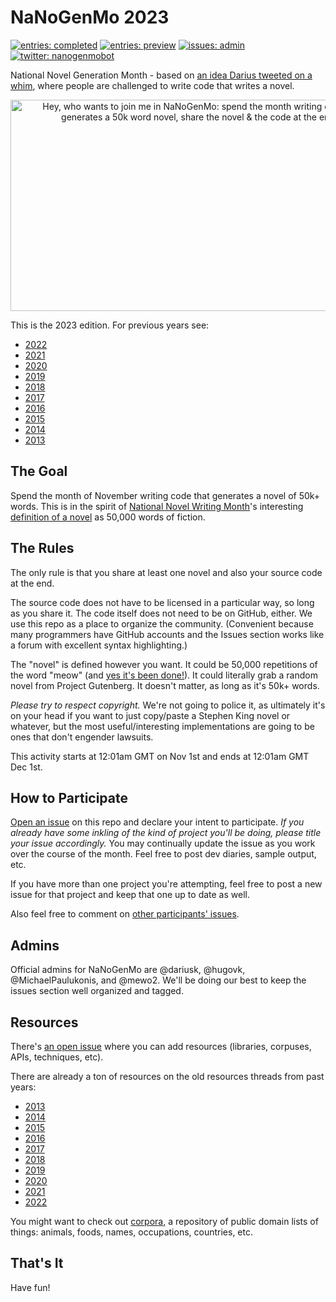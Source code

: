 # NaNoGenMo 2023

[![entries: completed][~completed]](https://github.com/NaNoGenMo/2023/issues?q=label%3Acompleted)
[![entries: preview][~preview]](https://github.com/NaNoGenMo/2023/issues?q=label%3Apreview)
[![issues: admin][~admin]](https://github.com/NaNoGenMo/2023/issues?q=label%3Aadmin)
[![twitter: nanogenmobot][~twitter]](https://twitter.com/nanogenmobot)

[~completed]: https://img.shields.io/badge/entries-completed-0e8a16.svg
[~preview]: https://img.shields.io/badge/entries-preview-c5def5.svg
[~admin]: https://img.shields.io/badge/issues-admin-fef2c0.svg
[~twitter]: https://img.shields.io/badge/twitter-NaNoGenMoBot-00aced.svg?logo=twitter

National Novel Generation Month - based on [an idea Darius tweeted on a whim](https://tinysubversions.com/twitter-archive/tinysubversions/status/396305662000775168), where people are challenged to write code that writes a novel.

<p align="center"><a href="https://tinysubversions.com/twitter-archive/tinysubversions/status/396305662000775168"><img src="https://nanogenmo.github.io/tweet.png" width="600" height="338" alt="Hey, who wants to join me in NaNoGenMo: spend the month writing code that generates a 50k word novel, share the novel & the code at the end"></a></p>


This is the 2023 edition. For previous years see:

* [2022](https://github.com/NaNoGenMo/2022)
* [2021](https://github.com/NaNoGenMo/2021)
* [2020](https://github.com/NaNoGenMo/2020)
* [2019](https://github.com/NaNoGenMo/2019)
* [2018](https://github.com/NaNoGenMo/2018)
* [2017](https://github.com/NaNoGenMo/2017)
* [2016](https://github.com/NaNoGenMo/2016)
* [2015](https://github.com/dariusk/NaNoGenMo-2015)
* [2014](https://github.com/dariusk/NaNoGenMo-2014)
* [2013](https://github.com/dariusk/NaNoGenMo)

## The Goal

Spend the month of November writing code that generates a novel of 50k+ words. This is in the spirit of [National Novel Writing Month](http://nanowrimo.org/)'s interesting [definition of a novel](https://nanowrimo.uservoice.com/knowledgebase/articles/329132-why-50-000-words-and-how-do-you-define-novel) as 50,000 words of fiction.

## The Rules

The only rule is that you share at least one novel and also your source code at the end.

The source code does not have to be licensed in a particular way, so long as you share it. The code itself does not need to be on GitHub, either. We use this repo as a place to organize the community. (Convenient because many programmers have GitHub accounts and the Issues section works like a forum with excellent syntax highlighting.)

The "novel" is defined however you want. It could be 50,000 repetitions of the word "meow" (and [yes it's been done!](https://github.com/dariusk/NaNoGenMo-2014/issues/50)). It could literally grab a random novel from Project Gutenberg. It doesn't matter, as long as it's 50k+ words.

_Please try to respect copyright._ We're not going to police it, as ultimately it's on your head if you want to just copy/paste a Stephen King novel or whatever, but the most useful/interesting implementations are going to be ones that don't engender lawsuits.

This activity starts at 12:01am GMT on Nov 1st and ends at 12:01am GMT Dec 1st.

## How to Participate

[Open an issue](../../issues/new) on this repo and declare your intent to participate. _If you already have some inkling of the kind of project you'll be doing, please title your issue accordingly._ You may continually update the issue as you work over the course of the month. Feel free to post dev diaries, sample output, etc.

If you have more than one project you're attempting, feel free to post a new issue for that project and keep that one up to date as well.

Also feel free to comment on [other participants' issues](../../issues).

## Admins

Official admins for NaNoGenMo are @dariusk, @hugovk, @MichaelPaulukonis, and @mewo2. We'll be doing our best to keep the issues section well organized and tagged.

## Resources

There's [an open issue](../../issues/1) where you can add resources (libraries, corpuses, APIs, techniques, etc).

There are already a ton of resources on the old resources threads from past years:

* [2013](https://github.com/dariusk/NaNoGenMo/issues/11)
* [2014](https://github.com/dariusk/nanogenmo-2014/issues/1)
* [2015](https://github.com/dariusk/NaNoGenMo-2015/issues/1)
* [2016](https://github.com/NaNoGenMo/2016/issues/1)
* [2017](https://github.com/NaNoGenMo/2017/issues/1)
* [2018](https://github.com/NaNoGenMo/2018/issues/1)
* [2019](https://github.com/NaNoGenMo/2019/issues/1)
* [2020](https://github.com/NaNoGenMo/2020/issues/1)
* [2021](https://github.com/NaNoGenMo/2021/issues/1)
* [2022](https://github.com/NaNoGenMo/2022/issues/1)

You might want to check out [corpora](https://github.com/dariusk/corpora), a repository of public domain lists of things: animals, foods, names, occupations, countries, etc.

## That's It

Have fun!
